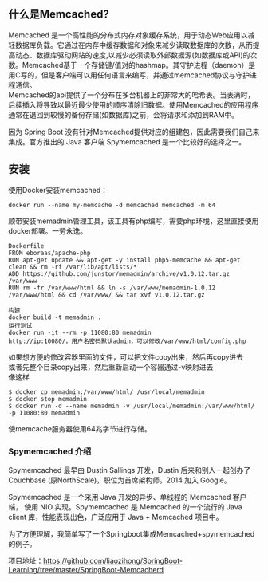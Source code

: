 ## 什么是Memcached?
Memcached 是一个高性能的分布式内存对象缓存系统，用于动态Web应用以减轻数据库负载。它通过在内存中缓存数据和对象来减少读取数据库的次数，从而提高动态、数据库驱动网站的速度,以减少必须读取外部数据源(如数据库或API)的次数。Memcached基于一个存储键/值对的hashmap。其守护进程（daemon）是用C写的，但是客户端可以用任何语言来编写，并通过memcached协议与守护进程通信。  
Memcached的api提供了一个分布在多台机器上的非常大的哈希表。当表满时，后续插入将导致以最近最少使用的顺序清除旧数据。使用Memcached的应用程序通常在退回到较慢的备份存储(如数据库)之前，会将请求和添加到RAM中。

因为 Spring Boot 没有针对Memcached提供对应的组建包，因此需要我们自己来集成。官方推出的 Java 客户端 Spymemcached 是一个比较好的选择之一。   
## 安装  
使用Docker安装memcached：  
```
docker run --name my-memcache -d memcached memcached -m 64
```
顺带安装memadmin管理工具，该工具有php编写，需要php环境，这里直接使用docker部署。一劳永逸。  
```
Dockerfile
FROM eboraas/apache-php
RUN apt-get update && apt-get -y install php5-memcache && apt-get clean && rm -rf /var/lib/apt/lists/*
ADD https://github.com/junstor/memadmin/archive/v1.0.12.tar.gz /var/www
RUN rm -fr /var/www/html && ln -s /var/www/memadmin-1.0.12 /var/www/html && cd /var/www/ && tar xvf v1.0.12.tar.gz

构建
docker build -t memadmin .  
运行测试
docker run -it --rm -p 11080:80 memadmin
http://ip:10080/，用户名密码默认admin，可以修改/var/www/html/config.php  
```
如果想方便的修改容器里面的文件，可以把文件copy出来，然后再copy进去  
或者先整个目录copy出来，然后重新启动一个容器通过-v映射进去  
像这样  
```
$ docker cp memadmin:/var/www/html/ /usr/local/memadmin
$ docker stop memadmin
$ docker run -d --name memadmin -v /usr/local/memadmin:/var/www/html/ -p 11080:80 memadmin
```
使memcache服务器使用64兆字节进行存储。
### Spymemcached 介绍  

Spymemcached 最早由 Dustin Sallings 开发，Dustin 后来和别人一起创办了 Couchbase (原NorthScale)，职位为首席架构师。2014 加入 Google。  

Spymemcached 是一个采用 Java 开发的异步、单线程的 Memcached 客户端， 使用 NIO 实现。Spymemcached 是 Memcached 的一个流行的 Java client 库，性能表现出色，广泛应用于 Java + Memcached 项目中。  

为了方便理解，我简单写了一个Springboot集成Memcached+spymemcached的例子。  

项目地址：https://github.com/liaozihong/SpringBoot-Learning/tree/master/SpringBoot-Memcacherd  